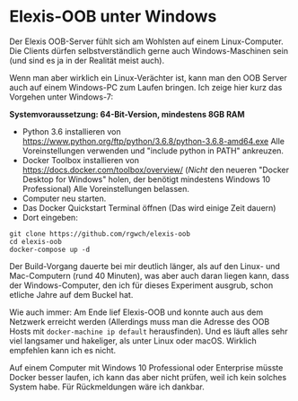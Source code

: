 # Elexis-OOB unter Windows

Der Elexis OOB-Server fühlt sich am Wohlsten auf einem Linux-Computer. Die Clients dürfen selbstverständlich gerne auch Windows-Maschinen sein (und sind es ja in der Realität meist auch).

Wenn man aber wirklich ein Linux-Verächter ist, kann man den OOB Server auch auf einem Windows-PC zum Laufen bringen. Ich zeige hier kurz das Vorgehen unter Windows-7:

**Systemvoraussetzung: 64-Bit-Version, mindestens 8GB RAM**

* Python 3.6 installieren von <https://www.python.org/ftp/python/3.6.8/python-3.6.8-amd64.exe> Alle Voreinstellungen verwenden und "include python in PATH" ankreuzen.
* Docker Toolbox installieren von <https://docs.docker.com/toolbox/overview/> (*Nicht* den neueren "Docker Desktop for Windows" holen, der benötigt mindestens Windows 10 Professional) Alle Voreinstellungen belassen.
* Computer neu starten.
* Das Docker Quickstart Terminal öffnen (Das wird einige Zeit dauern)
* Dort eingeben: 

```
git clone https://github.com/rgwch/elexis-oob
cd elexis-oob
docker-compose up -d
```

Der Build-Vorgang dauerte bei mir  deutlich länger, als auf den Linux- und Mac-Computern (rund 40 Minuten), was aber auch daran liegen kann, dass der Windows-Computer, den ich für dieses Experiment ausgrub, schon etliche Jahre auf dem Buckel hat.

Wie auch immer: Am Ende lief Elexis-OOB und konnte auch aus dem Netzwerk erreicht werden (Allerdings muss man die Adresse des OOB Hosts mit `docker-machine ip default` herausfinden). Und es läuft alles sehr viel langsamer und hakeliger, als unter Linux oder macOS. Wirklich empfehlen kann ich es nicht.

Auf einem Computer mit Windows 10 Professional oder Enterprise müsste Docker besser laufen, ich kann  das aber nicht prüfen, weil ich kein solches System habe. Für Rückmeldungen wäre ich dankbar.
